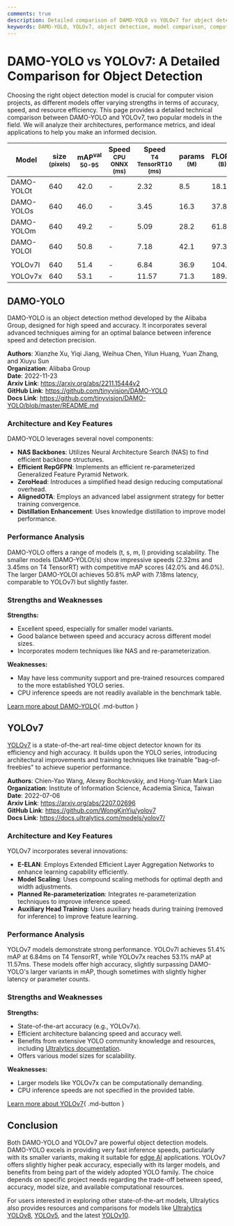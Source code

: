 ```yaml
---
comments: true
description: Detailed comparison of DAMO-YOLO vs YOLOv7 for object detection. Analyze performance, architecture, and use cases to choose the best model for your needs.
keywords: DAMO-YOLO, YOLOv7, object detection, model comparison, computer vision, deep learning, performance analysis, AI models
---
```


# DAMO-YOLO vs YOLOv7: A Detailed Comparison for Object Detection

Choosing the right object detection model is crucial for computer vision projects, as different models offer varying strengths in terms of accuracy, speed, and resource efficiency. This page provides a detailed technical comparison between DAMO-YOLO and YOLOv7, two popular models in the field. We will analyze their architectures, performance metrics, and ideal applications to help you make an informed decision.

<script async src="https://cdn.jsdelivr.net/npm/chart.js"></script>
<script defer src="../../javascript/benchmark.js"></script>

<canvas id="modelComparisonChart" width="1024" height="400" active-models='["DAMO-YOLO", "YOLOv7"]'></canvas>

| Model      | size<br><sup>(pixels) | mAP<sup>val<br>50-95 | Speed<br><sup>CPU ONNX<br>(ms) | Speed<br><sup>T4 TensorRT10<br>(ms) | params<br><sup>(M) | FLOPs<br><sup>(B) |
| ---------- | --------------------- | -------------------- | ------------------------------ | ----------------------------------- | ------------------ | ----------------- |
| DAMO-YOLOt | 640                   | 42.0                 | -                              | 2.32                                | 8.5                | 18.1              |
| DAMO-YOLOs | 640                   | 46.0                 | -                              | 3.45                                | 16.3               | 37.8              |
| DAMO-YOLOm | 640                   | 49.2                 | -                              | 5.09                                | 28.2               | 61.8              |
| DAMO-YOLOl | 640                   | 50.8                 | -                              | 7.18                                | 42.1               | 97.3              |
|            |                       |                      |                                |                                     |                    |                   |
| YOLOv7l    | 640                   | 51.4                 | -                              | 6.84                                | 36.9               | 104.7             |
| YOLOv7x    | 640                   | 53.1                 | -                              | 11.57                               | 71.3               | 189.9             |

## DAMO-YOLO

DAMO-YOLO is an object detection method developed by the Alibaba Group, designed for high speed and accuracy. It incorporates several advanced techniques aiming for an optimal balance between inference speed and detection precision.

**Authors**: Xianzhe Xu, Yiqi Jiang, Weihua Chen, Yilun Huang, Yuan Zhang, and Xiuyu Sun  
**Organization**: Alibaba Group  
**Date**: 2022-11-23  
**Arxiv Link**: <https://arxiv.org/abs/2211.15444v2>  
**GitHub Link**: <https://github.com/tinyvision/DAMO-YOLO>  
**Docs Link**: <https://github.com/tinyvision/DAMO-YOLO/blob/master/README.md>

### Architecture and Key Features

DAMO-YOLO leverages several novel components:

- **NAS Backbones**: Utilizes Neural Architecture Search (NAS) to find efficient backbone structures.
- **Efficient RepGFPN**: Implements an efficient re-parameterized Generalized Feature Pyramid Network.
- **ZeroHead**: Introduces a simplified head design reducing computational overhead.
- **AlignedOTA**: Employs an advanced label assignment strategy for better training convergence.
- **Distillation Enhancement**: Uses knowledge distillation to improve model performance.

### Performance Analysis

DAMO-YOLO offers a range of models (t, s, m, l) providing scalability. The smaller models (DAMO-YOLOt/s) show impressive speeds (2.32ms and 3.45ms on T4 TensorRT) with competitive mAP scores (42.0% and 46.0%). The larger DAMO-YOLOl achieves 50.8% mAP with 7.18ms latency, comparable to YOLOv7l but slightly faster.

### Strengths and Weaknesses

**Strengths:**

- Excellent speed, especially for smaller model variants.
- Good balance between speed and accuracy across different model sizes.
- Incorporates modern techniques like NAS and re-parameterization.

**Weaknesses:**

- May have less community support and pre-trained resources compared to the more established YOLO series.
- CPU inference speeds are not readily available in the benchmark table.

[Learn more about DAMO-YOLO](https://github.com/tinyvision/DAMO-YOLO){ .md-button }

## YOLOv7

[YOLOv7](https://docs.ultralytics.com/models/yolov7/) is a state-of-the-art real-time object detector known for its efficiency and high accuracy. It builds upon the YOLO series, introducing architectural improvements and training techniques like trainable "bag-of-freebies" to achieve superior performance.

**Authors**: Chien-Yao Wang, Alexey Bochkovskiy, and Hong-Yuan Mark Liao  
**Organization**: Institute of Information Science, Academia Sinica, Taiwan  
**Date**: 2022-07-06  
**Arxiv Link**: <https://arxiv.org/abs/2207.02696>  
**GitHub Link**: <https://github.com/WongKinYiu/yolov7>  
**Docs Link**: <https://docs.ultralytics.com/models/yolov7/>

### Architecture and Key Features

YOLOv7 incorporates several innovations:

- **E-ELAN**: Employs Extended Efficient Layer Aggregation Networks to enhance learning capability efficiently.
- **Model Scaling**: Uses compound scaling methods for optimal depth and width adjustments.
- **Planned Re-parameterization**: Integrates re-parameterization techniques to improve inference speed.
- **Auxiliary Head Training**: Uses auxiliary heads during training (removed for inference) to improve feature learning.

### Performance Analysis

YOLOv7 models demonstrate strong performance. YOLOv7l achieves 51.4% mAP at 6.84ms on T4 TensorRT, while YOLOv7x reaches 53.1% mAP at 11.57ms. These models offer high accuracy, slightly surpassing DAMO-YOLO's larger variants in mAP, though sometimes with slightly higher latency or parameter counts.

### Strengths and Weaknesses

**Strengths:**

- State-of-the-art accuracy (e.g., YOLOv7x).
- Efficient architecture balancing speed and accuracy well.
- Benefits from extensive YOLO community knowledge and resources, including [Ultralytics documentation](https://docs.ultralytics.com/).
- Offers various model sizes for scalability.

**Weaknesses:**

- Larger models like YOLOv7x can be computationally demanding.
- CPU inference speeds are not specified in the provided table.

[Learn more about YOLOv7](https://docs.ultralytics.com/models/yolov7/){ .md-button }

## Conclusion

Both DAMO-YOLO and YOLOv7 are powerful object detection models. DAMO-YOLO excels in providing very fast inference speeds, particularly with its smaller variants, making it suitable for [edge AI](https://www.ultralytics.com/glossary/edge-ai) applications. YOLOv7 offers slightly higher peak accuracy, especially with its larger models, and benefits from being part of the widely adopted YOLO family. The choice depends on specific project needs regarding the trade-off between speed, accuracy, model size, and available computational resources.

For users interested in exploring other state-of-the-art models, Ultralytics also provides resources and comparisons for models like [Ultralytics YOLOv8](https://docs.ultralytics.com/models/yolov8/), [YOLOv5](https://docs.ultralytics.com/models/yolov5/), and the latest [YOLOv10](https://docs.ultralytics.com/models/yolov10/).
